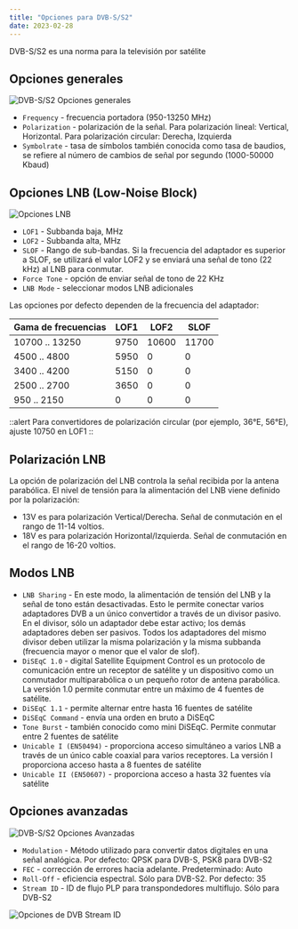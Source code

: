 ```yaml
---
title: "Opciones para DVB-S/S2"
date: 2023-02-28
---
```


DVB-S/S2 es una norma para la televisión por satélite

## Opciones generales[](https://help.cesbo.com/astra/receiving/dvb/s#general-options)

![DVB-S/S2 Opciones generales](https://cdn.cesbo.com/help/astra/receiving/dvb/s/general.png)

- `Frequency` - frecuencia portadora (950-13250 MHz)
- `Polarization` - polarización de la señal. Para polarización lineal: Vertical, Horizontal. Para polarización circular: Derecha, Izquierda
- `Symbolrate` - tasa de símbolos también conocida como tasa de baudios, se refiere al número de cambios de señal por segundo (1000-50000 Kbaud)

## Opciones LNB (Low-Noise Block)[](https://help.cesbo.com/astra/receiving/dvb/s#lnb-low-noise-block-options)

![Opciones LNB](https://cdn.cesbo.com/help/astra/receiving/dvb/s/lnb.png)

- `LOF1` - Subbanda baja, MHz
- `LOF2` - Subbanda alta, MHz
- `SLOF` - Rango de sub-bandas. Si la frecuencia del adaptador es superior a SLOF, se utilizará el valor LOF2 y se enviará una señal de tono (22 kHz) al LNB para conmutar.
- `Force Tone` - opción de enviar señal de tono de 22 KHz
- `LNB Mode` - seleccionar modos LNB adicionales

Las opciones por defecto dependen de la frecuencia del adaptador:

| Gama de frecuencias | LOF1 | LOF2 | SLOF |
| --- | --- | --- | --- |
| 10700 .. 13250 | 9750 | 10600 | 11700 |
| 4500 .. 4800 | 5950 | 0 | 0 |
| 3400 .. 4200 | 5150 | 0 | 0 |
| 2500 .. 2700 | 3650 | 0 | 0 |
| 950 .. 2150 | 0 | 0 | 0 |

::alert 
Para convertidores de polarización circular (por ejemplo, 36°E, 56°E), ajuste 10750 en LOF1
::

## Polarización LNB[](https://help.cesbo.com/astra/receiving/dvb/s#lnb-polarization)

La opción de polarización del LNB controla la señal recibida por la antena parabólica. El nivel de tensión para la alimentación del LNB viene definido por la polarización:

- 13V es para polarización Vertical/Derecha. Señal de conmutación en el rango de 11-14 voltios.
- 18V es para polarización Horizontal/Izquierda. Señal de conmutación en el rango de 16-20 voltios.

## Modos LNB[](https://help.cesbo.com/astra/receiving/dvb/s#lnb-modes)

- `LNB Sharing` - En este modo, la alimentación de tensión del LNB y la señal de tono están desactivadas. Esto le permite conectar varios adaptadores DVB a un único convertidor a través de un divisor pasivo. En el divisor, sólo un adaptador debe estar activo; los demás adaptadores deben ser pasivos. Todos los adaptadores del mismo divisor deben utilizar la misma polarización y la misma subbanda (frecuencia mayor o menor que el valor de slof).
- `DiSEqC 1.0` - digital Satellite Equipment Control es un protocolo de comunicación entre un receptor de satélite y un dispositivo como un conmutador multiparabólica o un pequeño rotor de antena parabólica. La versión 1.0 permite conmutar entre un máximo de 4 fuentes de satélite.
- `DiSEqC 1.1` - permite alternar entre hasta 16 fuentes de satélite
- `DiSEqC Command` - envía una orden en bruto a DiSEqC
- `Tone Burst` - también conocido como mini DiSEqC. Permite conmutar entre 2 fuentes de satélite
- `Unicable I (EN50494)` - proporciona acceso simultáneo a varios LNB a través de un único cable coaxial para varios receptores. La versión I proporciona acceso hasta a 8 fuentes de satélite
- `Unicable II (EN50607)` - proporciona acceso a hasta 32 fuentes vía satélite

## Opciones avanzadas[](https://help.cesbo.com/astra/receiving/dvb/s#advanced-options)

![DVB-S/S2 Opciones Avanzadas](https://cdn.cesbo.com/help/astra/receiving/dvb/s/advanced.png)

- `Modulation` - Método utilizado para convertir datos digitales en una señal analógica. Por defecto: QPSK para DVB-S, PSK8 para DVB-S2
- `FEC` - corrección de errores hacia adelante. Predeterminado: Auto
- `Roll-Off` - eficiencia espectral. Sólo para DVB-S2. Por defecto: 35
- `Stream ID` - ID de flujo PLP para transpondedores multiflujo. Sólo para DVB-S2

![Opciones de DVB Stream ID](https://cdn.cesbo.com/help/astra/receiving/dvb/s/stream-id.png)
